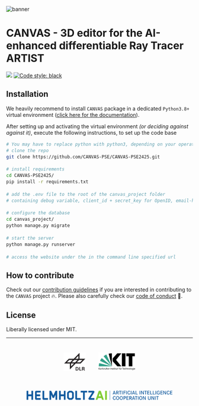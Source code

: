 ![banner](https://github.com/user-attachments/assets/a3be1582-ffdc-4a34-94df-08d07bcda11e)

# CANVAS - 3D editor for the AI-enhanced differentiable Ray Tracer ARTIST

[![](https://img.shields.io/badge/Python-3.8+-blue.svg)](https://www.python.org/downloads/)
[![Code style: black](https://img.shields.io/badge/code%20style-black-000000.svg)](https://github.com/psf/black)

## Installation
We heavily recommend to install `CANVAS` package in a dedicated `Python3.8+` virtual environment ([click here for the documentation](https://docs.python.org/3/library/venv.html)).

After setting up and activating the virtual environment *(or deciding against against it)*, execute the following instructions, to set up the code base
```bash
# You may have to replace python with python3, depending on your operating system.
# clone the repo
git clone https://github.com/CANVAS-PSE/CANVAS-PSE2425.git

# install requirements
cd CANVAS-PSE2425/
pip install -r requirements.txt

# add the .env file to the root of the canvas_project folder 
# containing debug variable, client_id + secret_key for OpenID, email-host password, etc.

# configure the database
cd canvas_project/
python manage.py migrate

# start the server
python manage.py runserver

# access the website under the in the command line specified url
```

## How to contribute

Check out our [contribution guidelines](CONTRIBUTING.md) if you are interested in contributing to the `CANVAS` project :fire:.
Please also carefully check our [code of conduct](CODE_OF_CONDUCT.md) :blue_heart:.

## License

Liberally licensed under MIT.

---

<div align="center">
  <a href="https://www.dlr.de/EN/Home/home_node.html"><img src="./logos/logo_dlr.svg" height="50px" hspace="3%" vspace="25px"></a>
  <a href="http://www.kit.edu/english/index.php"><img src="./logos/logo_kit.svg" height="50px" hspace="3%" vspace="25px"></a>
  <a href="https://www.helmholtz.ai/"><img src="./logos/logo_hai.svg" height="25px" hspace="3%" vspace="25px"></a>
</div>
